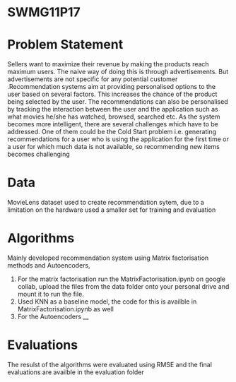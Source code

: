 # SWMG11P17

# Problem Statement

Sellers want to maximize their revenue by making the products reach maximum users. The naive way of doing this is through advertisements. But advertisements are not specific for any potential customer .Recommendation systems aim at providing personalised options to the user based on several factors. This increases the chance of the product being selected by the user. The recommendations can also be personalised by tracking the interaction between the user and the application such as what movies he/she has watched, browsed, searched etc. As the system becomes more intelligent, there are several challenges which have to be addressed. One of them could be the Cold Start problem i.e. generating recommendations for a user who is using the application for the first time or a user for which much data is not available, so recommending new items becomes challenging

# Data

MovieLens dataset used to create recommendation sytem, due to a limitation on the hardware used a smaller set for training and evaluation

# Algorithms

Mainly developed recommendation system using Matrix factorisation methods and Autoencoders, 

1) For the matrix factorisation run the MatrixFactorisation.ipynb on google collab, upload the files from the data folder onto your personal drive and mount it to run the file.
2) Used KNN as a baseline model, the code for this is availble in MatrixFactorisation.ipynb as well
3) For the Autoencoders __


# Evaluations

The resulst of the algorithms were evaluated using RMSE and the final evaluations are availble in the evaluation folder

